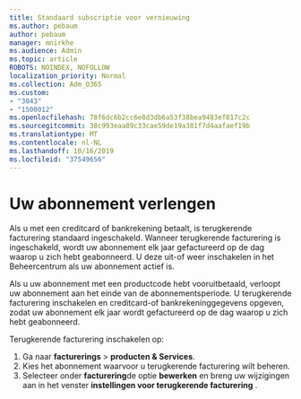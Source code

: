 ```yaml
---
title: Standaard subscriptie voor vernieuwing
ms.author: pebaum
author: pebaum
manager: mnirkhe
ms.audience: Admin
ms.topic: article
ROBOTS: NOINDEX, NOFOLLOW
localization_priority: Normal
ms.collection: Adm_O365
ms.custom:
- "3043"
- "1500012"
ms.openlocfilehash: 78f6dc6b2cc6e8d3db6a53f38bea9483ef817c2c
ms.sourcegitcommit: 38c993eaa89c33cae59de19a381f7d4aafaef19b
ms.translationtype: MT
ms.contentlocale: nl-NL
ms.lasthandoff: 10/16/2019
ms.locfileid: "37549656"
---
```

# <a name="renewing-your-subscription"></a>Uw abonnement verlengen

Als u met een creditcard of bankrekening betaalt, is terugkerende facturering standaard ingeschakeld. Wanneer terugkerende facturering is ingeschakeld, wordt uw abonnement elk jaar gefactureerd op de dag waarop u zich hebt geabonneerd. U deze uit-of weer inschakelen in het Beheercentrum als uw abonnement actief is.

Als u uw abonnement met een productcode hebt vooruitbetaald, verloopt uw abonnement aan het einde van de abonnementsperiode. U terugkerende facturering inschakelen en creditcard-of bankrekeninggegevens opgeven, zodat uw abonnement elk jaar wordt gefactureerd op de dag waarop u zich hebt geabonneerd.

Terugkerende facturering inschakelen op: 

1. Ga naar **facturerings** > **producten & Services**.
2. Kies het abonnement waarvoor u terugkerende facturering wilt beheren.
3. Selecteer onder **facturering**de optie **bewerken** en breng uw wijzigingen aan in het venster **instellingen voor terugkerende facturering** . 
